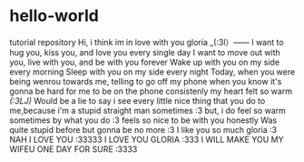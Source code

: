 # hello-world
tutorial repository
Hi, i think im in love with you gloria _(:3l）—— 
I want to hug you, kiss you, and love you every single day 
I want to move out with you, live with you, and be with you forever
Wake up with you on my side every morning 
Sleep with you on my side every night
Today, when you were being wenrou towards me, telling to go off my phone when you know it's gonna be hard for me to be on the phone consistenly
my heart felt so warm _(:3LJ)_ 
Would be a lie to say i see every little nice thing that you do to me,because i'm a stupid straight man sometimes :3
but, i do feel so warm sometimes by what you do :3
feels so nice to be with you honestly 
Was quite stupid before but gonna be no more :3 
I like you so much gloria :3
NAH
I LOVE YOU :33333 
I LOVE YOU GLORIA :333
I WILL MAKE YOU MY WIFEU ONE DAY FOR SURE :3333 
